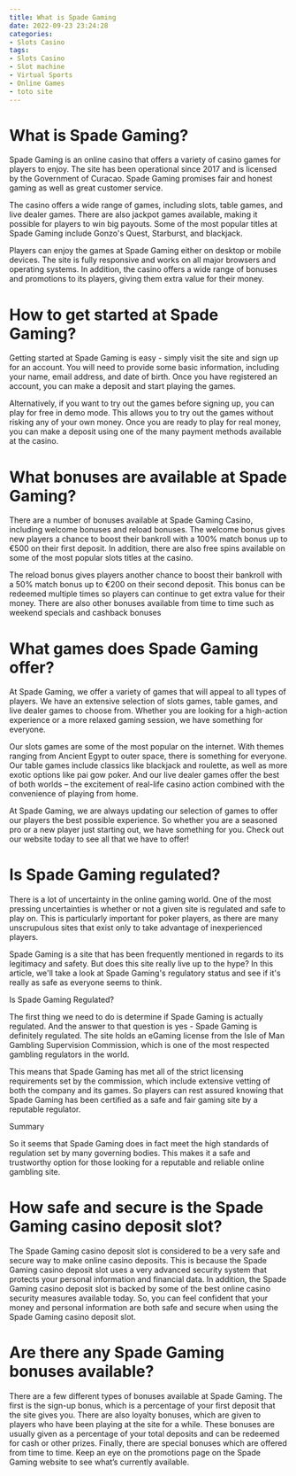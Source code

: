 ```yaml
---
title: What is Spade Gaming
date: 2022-09-23 23:24:28
categories:
- Slots Casino
tags:
- Slots Casino
- Slot machine
- Virtual Sports
- Online Games
- toto site
---
```



#  What is Spade Gaming?

Spade Gaming is an online casino that offers a variety of casino games for players to enjoy. The site has been operational since 2017 and is licensed by the Government of Curacao. Spade Gaming promises fair and honest gaming as well as great customer service.

The casino offers a wide range of games, including slots, table games, and live dealer games. There are also jackpot games available, making it possible for players to win big payouts. Some of the most popular titles at Spade Gaming include Gonzo's Quest, Starburst, and blackjack.

Players can enjoy the games at Spade Gaming either on desktop or mobile devices. The site is fully responsive and works on all major browsers and operating systems. In addition, the casino offers a wide range of bonuses and promotions to its players, giving them extra value for their money.

# How to get started at Spade Gaming?

Getting started at Spade Gaming is easy - simply visit the site and sign up for an account. You will need to provide some basic information, including your name, email address, and date of birth. Once you have registered an account, you can make a deposit and start playing the games.

Alternatively, if you want to try out the games before signing up, you can play for free in demo mode. This allows you to try out the games without risking any of your own money. Once you are ready to play for real money, you can make a deposit using one of the many payment methods available at the casino.

# What bonuses are available at Spade Gaming?

There are a number of bonuses available at Spade Gaming Casino, including welcome bonuses and reload bonuses. The welcome bonus gives new players a chance to boost their bankroll with a 100% match bonus up to €500 on their first deposit. In addition, there are also free spins available on some of the most popular slots titles at the casino.

The reload bonus gives players another chance to boost their bankroll with a 50% match bonus up to €200 on their second deposit. This bonus can be redeemed multiple times so players can continue to get extra value for their money. There are also other bonuses available from time to time such as weekend specials and cashback bonuses

#  What games does Spade Gaming offer?

At Spade Gaming, we offer a variety of games that will appeal to all types of players. We have an extensive selection of slots games, table games, and live dealer games to choose from. Whether you are looking for a high-action experience or a more relaxed gaming session, we have something for everyone.

Our slots games are some of the most popular on the internet. With themes ranging from Ancient Egypt to outer space, there is something for everyone. Our table games include classics like blackjack and roulette, as well as more exotic options like pai gow poker. And our live dealer games offer the best of both worlds – the excitement of real-life casino action combined with the convenience of playing from home.

At Spade Gaming, we are always updating our selection of games to offer our players the best possible experience. So whether you are a seasoned pro or a new player just starting out, we have something for you. Check out our website today to see all that we have to offer!

#  Is Spade Gaming regulated?

There is a lot of uncertainty in the online gaming world. One of the most pressing uncertainties is whether or not a given site is regulated and safe to play on. This is particularly important for poker players, as there are many unscrupulous sites that exist only to take advantage of inexperienced players.

Spade Gaming is a site that has been frequently mentioned in regards to its legitimacy and safety. But does this site really live up to the hype? In this article, we'll take a look at Spade Gaming's regulatory status and see if it's really as safe as everyone seems to think.

Is Spade Gaming Regulated?

The first thing we need to do is determine if Spade Gaming is actually regulated. And the answer to that question is yes - Spade Gaming is definitely regulated. The site holds an eGaming license from the Isle of Man Gambling Supervision Commission, which is one of the most respected gambling regulators in the world.

This means that Spade Gaming has met all of the strict licensing requirements set by the commission, which include extensive vetting of both the company and its games. So players can rest assured knowing that Spade Gaming has been certified as a safe and fair gaming site by a reputable regulator.

Summary

So it seems that Spade Gaming does in fact meet the high standards of regulation set by many governing bodies. This makes it a safe and trustworthy option for those looking for a reputable and reliable online gambling site.

#  How safe and secure is the Spade Gaming casino deposit slot?

The Spade Gaming casino deposit slot is considered to be a very safe and secure way to make online casino deposits. This is because the Spade Gaming casino deposit slot uses a very advanced security system that protects your personal information and financial data. In addition, the Spade Gaming casino deposit slot is backed by some of the best online casino security measures available today. So, you can feel confident that your money and personal information are both safe and secure when using the Spade Gaming casino deposit slot.

#  Are there any Spade Gaming bonuses available?

There are a few different types of bonuses available at Spade Gaming. The first is the sign-up bonus, which is a percentage of your first deposit that the site gives you. There are also loyalty bonuses, which are given to players who have been playing at the site for a while. These bonuses are usually given as a percentage of your total deposits and can be redeemed for cash or other prizes. Finally, there are special bonuses which are offered from time to time. Keep an eye on the promotions page on the Spade Gaming website to see what’s currently available.